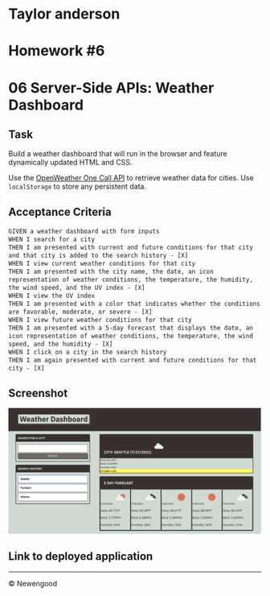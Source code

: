 # Taylor anderson
# Homework #6
# 06 Server-Side APIs: Weather Dashboard

## Task

Build a weather dashboard that will run in the browser and feature dynamically updated HTML and CSS.

Use the [OpenWeather One Call API](https://openweathermap.org/api/one-call-api) to retrieve weather data for cities. Use `localStorage` to store any persistent data.

## Acceptance Criteria

```
GIVEN a weather dashboard with form inputs
WHEN I search for a city
THEN I am presented with current and future conditions for that city and that city is added to the search history - [X]
WHEN I view current weather conditions for that city
THEN I am presented with the city name, the date, an icon representation of weather conditions, the temperature, the humidity, the wind speed, and the UV index - [X]
WHEN I view the UV index
THEN I am presented with a color that indicates whether the conditions are favorable, moderate, or severe - [X]
WHEN I view future weather conditions for that city
THEN I am presented with a 5-day forecast that displays the date, an icon representation of weather conditions, the temperature, the wind speed, and the humidity - [X]
WHEN I click on a city in the search history
THEN I am again presented with current and future conditions for that city - [X]
```

## Screenshot

![The following image shows the web application's appearance and functionality:](./docs/images/screenshot.png)

## Link to deployed application


- - -
© Newengood
